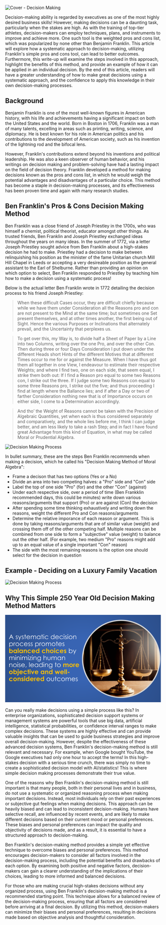 ![Cover - Decision Making](https://raw.githubusercontent.com/bartczernicki/Articles/main/20230326-Make-Great-Decisions-Using-Ben-Franklins-Pros-And-Cons-Method/Image-MakeGreatDecisions.png)

Decision-making ability is regarded by executives as one of the most highly desired business skills! However, making decisions can be a daunting task, particularly when the stakes are high. As with the training of top-tier athletes, decision-makers can employ techniques, plans, and instruments to improve and achieve more. One such tool is the weighted pros and cons list, which was popularized by none other than Benjamin Franklin. This article will explore how a systematic approach to decision-making, utilizing Franklin's simple pros and cons tool, can lead to better outcomes. Furthermore, this write-up will examine the steps involved in this approach, highlight the benefits of this method, and provide an example of how it can be applied in an individual decision. By the end of this article, readers will have a greater understanding of how to make great decisions using a systematic approach, and the confidence to apply this knowledge in their own decision-making processes.

## Background

Benjamin Franklin is one of the most well-known figures in American history, with his life and achievements having a significant impact on both the United States and the world. Born in Boston in 1706, Franklin was a man of many talents, excelling in areas such as printing, writing, science, and diplomacy. He is best known for his role in American politics and his contributions to the development of American society, such as his invention of the lightning rod and the bifocal lens.

However, Franklin's contributions extend beyond his inventions and political leadership. He was also a keen observer of human behavior, and his writings on decision making and problem-solving have had a lasting impact on the field of decision theory. Franklin developed a method for making decisions known as the pros and cons list, in which he would weigh the potential advantages and disadvantages of a particular choice. This method has become a staple in decision-making processes, and its effectiveness has been proven time and again with many research studies.

## Ben Franklin's Pros & Cons Decision Making Method

Ben Franklin was a close friend of Joseph Priestley in the 1700s, who was himself a chemist, political theorist, educator amongst other things. As trusted friends, Ben Franklin and Joseph Priestley exchanged ideas throughout the years on many ideas. In the summer of 1772, via a letter Joseph Priestley sought advice from Ben Franklin about a high-stakes decision he had to make. Priestley had a decision to make between relinquishing his position as the minister of the fame Unitarian church Mill Hill Chapel in Leeds or accepting a very desireable position as the general assistant to the Earl of Shelburne. Rather than providing an opinion on which option to select, Ben Franklin responded to Priestley by teaching him how to make a decision using a systematic process! 

Below is the actual letter Ben Franklin wrote in 1772 detailing the decision process to his friend Joseph Priestley:  
>When these difficult Cases occur, they are difficult chiefly because while we have them under Consideration all the Reasons pro and con are not present to the Mind at the same time; but sometimes one Set present themselves, and at other times another, the first being out of Sight. Hence the various Purposes or Inclinations that alternately prevail, and the Uncertainty that perplexes us.

>To get over this, my Way is, to divide half a Sheet of Paper by a Line into two Columns, writing over the one Pro, and over the other Con. Then during three or four Days Consideration I put down under the different Heads short Hints of the different Motives that at different Times occur to me for or against the Measure. When I have thus got them all together in one View, I endeavour to estimate their respective Weights; and where I find two, one on each side, that seem equal, I strike them both out: If I find a Reason pro equal to some two Reasons con, I strike out the three. If I judge some two Reasons con equal to some three Reasons pro, I strike out the five; and thus proceeding I find at length where the Ballance lies; and if after a Day or two of farther Consideration nothing new that is of Importance occurs on either side, I come to a Determination accordingly.

>And tho’ the Weight of Reasons cannot be taken with the Precision of Algebraic Quantities, yet when each is thus considered separately and comparatively, and the whole lies before me, I think I can judge better, and am less likely to take a rash Step; and in fact I have found great Advantage from this kind of Equation, in what may be called Moral or Prudential Algebra.

![Decision Making Process](https://raw.githubusercontent.com/bartczernicki/Articles/main/20230326-Make-Great-Decisions-Using-Ben-Franklins-Pros-And-Cons-Method/Image-BenFranklinDecisionMakingMethod.png)

In bullet summary, these are the steps Ben Franklin recommends when making a decision, which he called his "Decision Making Method of Moral Algebra":  
- Frame a decison that has two options (Yes or a No)
- Divide an area into two competing halves: a "Pro" side and "Con" side
- Label the top of one side "Pro" (for) and the other "Con" (against)
- Under each respective side, over a period of time (Ben Frankklin recommended days, this could be minutes) write down various reasons/arguments that support (Pro) or are against (Con) the decision
- After spending some time thinking exhaustively and writing down the reasons, weight the different Pro and Con reasons/arguments
- Determine the relative imporance of each reason or argument. This is done by taking reasons/arguments that are of similar value (weight) and crossing them off of the other competing half. Multiple reasons can be combined from one side to form a "subjective" value (weight) to balance out the other half. (For example, two medium "Pro" reasons might add up to an equal value of a single important "Con" reason)
- The side with the most remaining reasons is the option one should select for the decision in question

## Example - Deciding on a Luxury Family Vacation

![Decision Making Process](https://raw.githubusercontent.com/bartczernicki/Articles/main/20230326-Make-Great-Decisions-Using-Ben-Franklins-Pros-And-Cons-Method/Image-VacationDecisionMaking.png)

## Why This Simple 250 Year Old Decision Making Method Matters

![Decision Making - Balanced Outcomes](https://raw.githubusercontent.com/bartczernicki/Articles/main/20230326-Make-Great-Decisions-Using-Ben-Franklins-Pros-And-Cons-Method/Image-BalancedOutcomes.png)

Can you really make decisions using a simple process like this? In enterprise organizations, sophisticated decision support systems or management systems are powerful tools that use big data, artificial intelligence, statistical probabilities, or confidence interval ranges to make complex decisions. These systems are highly effective and can provide valuable insights that can be used to guide business strategies and improve overall decision-making. However, despite the effectiveness of these advanced decision systems, Ben Franklin's decision-making method is still relevant and necessary. For example, when Google bought YouTube, the Google executives had only one hour to accept the terms! In this high-stakes decision with a serious time crunch, there was simply no time to create a sophisticated decision model with AI/statistics! This is where simple decision making processes demonstrate their true value.

One of the reasons why Ben Franklin's decision-making method is still important is that many people, both in their personal lives and in business, do not use a systematic or organized reasoning process when making important decisions. Instead, most individuals rely on their past experiences or subjective gut feelings when making decisions. This approach can be heavily biased and can lead to inconsistent decision-making. Humans have selective recall, are influenced by recent events, and are likely to make different decisions based on their current mood or personal preferences. These biases and personal preferences can impact the quality and objectivity of decisions made, and as a result, it is essential to have a structured approach to decision-making.

Ben Franklin's decision-making method provides a simple yet effective technique to overcome biases and personal preferences. This method encourages decision-makers to consider all factors involved in the decision-making process, including the potential benefits and drawbacks of each option. By examining both positive and negative factors, decision-makers can gain a clearer understanding of the implications of their choices, leading to more informed and balanced decisions.

For those who are making crucial high-stakes decisions without any organized process, using Ben Franklin's decision-making method is a recommended starting point. This technique allows for a balanced review of the decision-making process, ensuring that all factors are considered before arriving at a final decision. By utilizing this method, decision-makers can minimize their biases and personal preferences, resulting in decisions made based on objective analysis and thoughtful consideration.
